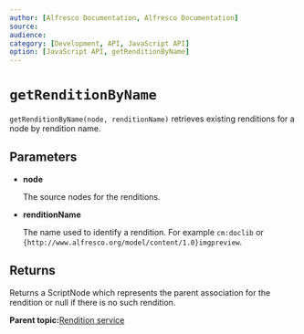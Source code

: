 ```yaml
---
author: [Alfresco Documentation, Alfresco Documentation]
source: 
audience: 
category: [Development, API, JavaScript API]
option: [JavaScript API, getRenditionByName]
---
```


# `getRenditionByName`

`getRenditionByName(node, renditionName)` retrieves existing renditions for a node by rendition name.

## Parameters

-   **node**

    The source nodes for the renditions.

-   **renditionName**

    The name used to identify a rendition. For example `cm:doclib` or `{http://www.alfresco.org/model/content/1.0}imgpreview`.


## Returns

Returns a ScriptNode which represents the parent association for the rendition or null if there is no such rendition.

**Parent topic:**[Rendition service](../references/API-JS-RenditionService.md)

